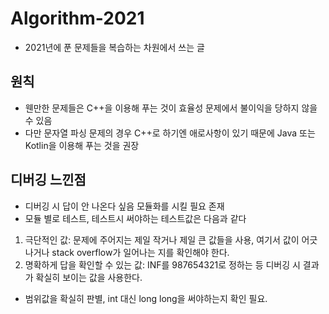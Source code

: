 # Algorithm-2021
- 2021년에 푼 문제들을 복습하는 차원에서 쓰는 글

## 원칙
- 웬만한 문제들은 C++을 이용해 푸는 것이 효율성 문제에서 불이익을 당하지 않을 수 있음
- 다만 문자열 파싱 문제의 경우 C++로 하기엔 애로사항이 있기 때문에 Java 또는 Kotlin을 이용해 푸는 것을 권장

## 디버깅 느낀점
- 디버깅 시 답이 안 나온다 싶음 모듈화를 시킬 필요 존재
- 모듈 별로 테스트, 테스트시 써야하는 테스트값은 다음과 같다
1. 극단적인 값: 문제에 주어지는 제일 작거나 제일 큰 값들을 사용, 여기서 값이 어긋나거나 stack overflow가 일어나는 지를 확인해야 한다.
2. 명확하게 답을 확인할 수 있는 값: INF를 987654321로 정하는 등 디버깅 시 결과가 확실히 보이는 값을 사용한다.
- 범위값을 확실히 판별, int 대신 long long을 써야하는지 확인 필요.
